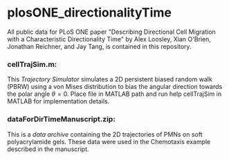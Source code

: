 # plosONE_directionalityTime
All public data for PLoS ONE paper "Describing Directional Cell Migration with a Characteristic Directionality Time" by Alex Loosley, Xian O'Brien, Jonathan Reichner, and Jay Tang, is contained in this repository.  

### cellTrajSim.m:
This *Trajectory Simulator* simulates a 2D persistent biased random walk (PBRW) using a von Mises distribution to bias the angular direction towards the polar angle $\theta=0$.  Place file in MATLAB path and run help cellTrajSim in MATLAB for implementation details.

### dataForDirTimeManuscript.zip:
This is a *data archive* containing the 2D trajectories of PMNs on soft polyacrylamide gels.  These data were used in the Chemotaxis example described in the manuscript.

